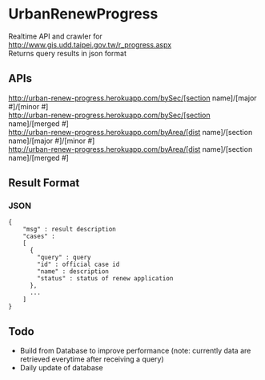 UrbanRenewProgress
=================
  Realtime API and crawler for http://www.gis.udd.taipei.gov.tw/r_progress.aspx<br/>
  Returns query results in json format

APIs 
------------------
  http://urban-renew-progress.herokuapp.com/bySec/[section name]/[major #]/[minor #] <br />
  http://urban-renew-progress.herokuapp.com/bySec/[section name]/[merged #] <br />
  http://urban-renew-progress.herokuapp.com/byArea/[dist name]/[section name]/[major #]/[minor #] <br />
  http://urban-renew-progress.herokuapp.com/byArea/[dist name]/[section name]/[merged #] <br />

Result Format
------------------
### JSON
    {
        "msg" : result description
        "cases" :
        [
          {
            "query" : query
            "id" : official case id
            "name" : description
            "status" : status of renew application
          },
          ...
        ]
    }


Todo
------------------
  - Build from Database to improve performance (note: currently data are retrieved everytime after receiving a query)
  - Daily update of database
